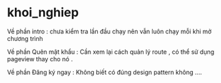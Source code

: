 # khoi_nghiep

Về phần intro : chưa kiểm tra lần đầu chạy nên vẫn luôn chạy mỗi khi mở chương trình

Về phần Quên mật khẩu : Cần xem lại cách quản lý route , có thể sử dụng pageview thay cho nó .

Về phần Đăng ký ngay : Không biết có đúng design pattern không ....
